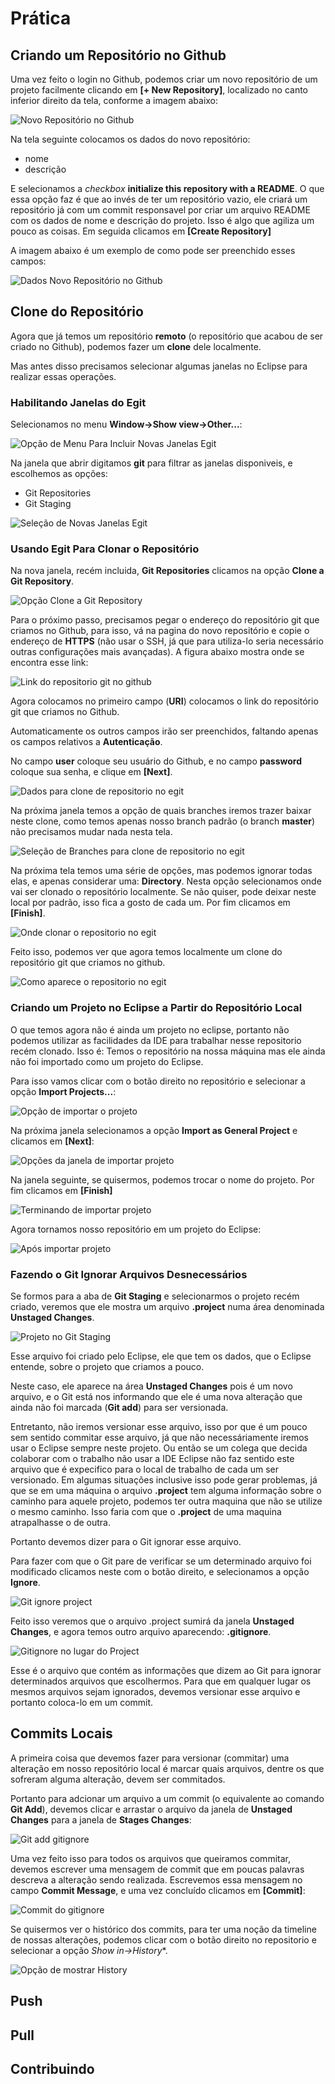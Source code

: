 # Prática

## Criando um Repositório no Github

Uma vez feito o login no Github, podemos criar um novo repositório de um projeto facilmente clicando em **[+ New Repository]**, localizado no canto inferior direito da tela, conforme a imagem abaixo:

![Novo Repositório no Github](imgs/g1.png)

Na tela seguinte colocamos os dados do novo repositório:

* nome
* descrição

E selecionamos a *checkbox* **initialize this repository with a README**. O que essa opção faz é que ao invés de ter um repositório vazio, ele criará um repositório já com um commit responsavel por criar um arquivo README com os dados de nome e descrição do projeto. Isso é algo que agiliza um pouco as coisas. Em seguida clicamos em **[Create Repository]**

A imagem abaixo é um exemplo de como pode ser preenchido esses campos:


![Dados Novo Repositório no Github](imgs/g2.png)


## Clone do Repositório

Agora que já temos um repositório **remoto** (o repositório que acabou de ser criado no Github), podemos fazer um **clone** dele localmente.

Mas antes disso precisamos selecionar algumas janelas no Eclipse para realizar essas operações.

### Habilitando Janelas do Egit

Selecionamos no menu **Window->Show view->Other...**:

![Opção de Menu Para Incluir Novas Janelas Egit](imgs/1.png)

Na janela que abrir digitamos **git** para filtrar as janelas disponiveis, e escolhemos as opções:

* Git Repositories
* Git Staging

![Seleção de Novas Janelas Egit](imgs/2.png)

### Usando Egit Para Clonar o Repositório

Na nova janela, recém incluida, **Git Repositories** clicamos na opção **Clone a Git Repository**.

![Opção Clone a Git Repository](imgs/3.png)

Para o próximo passo, precisamos pegar o endereço do repositório git que criamos no Github, para isso, vá na pagina do novo repositório e copie o endereço de **HTTPS** (não usar o SSH, já que para utiliza-lo seria necessário outras configurações mais avançadas). A figura abaixo mostra onde se encontra esse link:

![Link do repositorio git no github](imgs/g3.png)

Agora colocamos no primeiro campo (**URI**) colocamos o link do repositório git que criamos no Github.

Automaticamente os outros campos irão ser preenchidos, faltando apenas os campos relativos a **Autenticação**.

No campo **user** coloque seu usuário do Github, e no campo **password** coloque sua senha, e clique em **[Next]**.

![Dados para clone de repositorio no egit](imgs/4.png)

Na próxima janela temos a opção de quais branches iremos trazer baixar neste clone, como temos apenas nosso branch padrão (o branch **master**) não precisamos mudar nada nesta tela.

![Seleção de Branches para clone de repositorio no egit](imgs/5.png)

Na próxima tela temos uma série de opções, mas podemos ignorar todas elas, e apenas considerar uma: **Directory**.
Nesta opção selecionamos onde vai ser clonado o repositório localmente. Se não quiser, pode deixar neste local por padrão, isso fica a gosto de cada um. Por fim clicamos em **[Finish]**.

![Onde clonar o repositorio no egit](imgs/6.png)

Feito isso, podemos ver que agora temos localmente um clone do repositório git que criamos no github.

![Como aparece o repositorio no egit](imgs/7.png)


### Criando um Projeto no Eclipse a Partir do Repositório Local

O que temos agora não é ainda um projeto no eclipse, portanto não podemos utilizar as facilidades da IDE para trabalhar nesse repositorio recém clonado. Isso é: Temos o repositório na nossa máquina mas ele ainda não foi importado como um projeto do Eclipse.

Para isso vamos clicar com o botão direito no repositório e selecionar a opção **Import Projects...**:

![Opção de importar o projeto](imgs/8.png)


Na próxima janela selecionamos a opção **Import as General Project** e clicamos em **[Next]**:

![Opções da janela de importar projeto](imgs/9.png)

Na janela seguinte, se quisermos, podemos trocar o nome do projeto. Por fim clicamos em **[Finish]**


![Terminando de importar projeto](imgs/10.png)

Agora tornamos nosso repositório em um projeto do Eclipse:

![Após importar projeto](imgs/11.png)

### Fazendo o Git Ignorar Arquivos Desnecessários

Se formos para a aba de **Git Staging** e selecionarmos o projeto recém criado, veremos que ele mostra um arquivo **.project** numa área denominada **Unstaged Changes**.

![Projeto no Git Staging](imgs/12.png)

Esse arquivo foi criado pelo Eclipse, ele que tem os dados, que o Eclipse entende, sobre o projeto que criamos a pouco. 

Neste caso, ele aparece na área **Unstaged Changes** pois é um novo arquivo, e o Git está nos informando que ele é uma nova alteração que ainda não foi marcada (**Git add**) para ser versionada.

Entretanto, não iremos versionar esse arquivo, isso por que é um pouco sem sentido commitar esse arquivo, já que não necessáriamente iremos usar o Eclipse sempre neste projeto. Ou então se um colega que decida colaborar com o trabalho não usar a IDE Eclipse não faz sentido este arquivo que é expecifico para o local de trabalho de cada um ser versionado. Em algumas situações inclusive isso pode gerar problemas, já que se em uma máquina o arquivo **.project** tem alguma informação sobre o caminho para aquele projeto, podemos ter outra maquina que não se utilize o mesmo caminho. Isso faria com que o **.project** de uma maquina atrapalhasse o de outra.

Portanto devemos dizer para o Git ignorar esse arquivo.

Para fazer com que o Git pare de verificar se um determinado arquivo foi modificado clicamos neste com o botão direito, e selecionamos a opção **Ignore**.

![Git ignore project](imgs/13.png)

Feito isso veremos que o arquivo .project sumirá da janela **Unstaged Changes**, e agora temos outro arquivo aparecendo: **.gitignore**.

![Gitignore no lugar do Project](imgs/14.png)

Esse é o arquivo que contém as informações que dizem ao Git para ignorar determinados arquivos que escolhermos.
Para que em qualquer lugar os mesmos arquivos sejam ignorados, devemos versionar esse arquivo e portanto coloca-lo em um commit.


## Commits Locais

A primeira coisa que devemos fazer para versionar (commitar) uma alteração em nosso repositório local é marcar quais arquivos, dentre os que sofreram alguma alteração, devem ser commitados.

Portanto para adcionar um arquivo a um commit (o equivalente ao comando **Git Add**), devemos clicar e arrastar o arquivo da janela de **Unstaged Changes** para a janela de **Stages Changes**:


![Git add gitignore](imgs/15.png)

Uma vez feito isso para todos os arquivos que queiramos commitar, devemos escrever uma mensagem de commit que em poucas palavras descreva a alteração sendo realizada. Escrevemos essa mensagem no campo **Commit Message**, e uma vez concluído clicamos em **[Commit]**:

![Commit do gitignore](imgs/16.png)

Se quisermos ver o histórico dos commits, para ter uma noção da timeline de nossas alterações, podemos clicar com o botão direito no repositorio e selecionar a opção *Show in->History**.

![Opção de mostrar History](imgs/17.png)

## Push
## Pull
## Contribuindo


